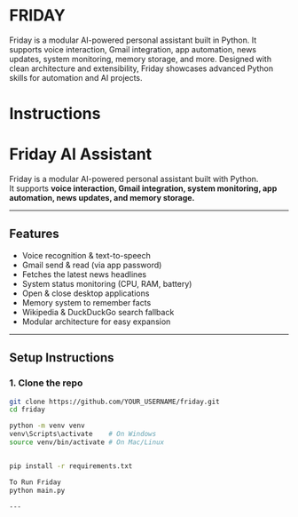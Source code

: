 # FRIDAY
Friday is a modular AI-powered personal assistant built in Python. It supports voice interaction, Gmail integration, app automation, news updates, system monitoring, memory storage, and more. Designed with clean architecture and extensibility, Friday showcases advanced Python skills for automation and AI projects.
# Instructions
# Friday AI Assistant

Friday is a modular AI-powered personal assistant built with Python.  
It supports **voice interaction, Gmail integration, system monitoring, app automation, news updates, and memory storage.**

---

##  Features
-  Voice recognition & text-to-speech  
- Gmail send & read (via app password)  
-  Fetches the latest news headlines  
-  System status monitoring (CPU, RAM, battery)  
-  Open & close desktop applications  
-  Memory system to remember facts  
-  Wikipedia & DuckDuckGo search fallback  
-  Modular architecture for easy expansion  

---

## Setup Instructions

### 1. Clone the repo
```bash
git clone https://github.com/YOUR_USERNAME/friday.git
cd friday

python -m venv venv
venv\Scripts\activate    # On Windows
source venv/bin/activate # On Mac/Linux


pip install -r requirements.txt

To Run Friday
python main.py

---

